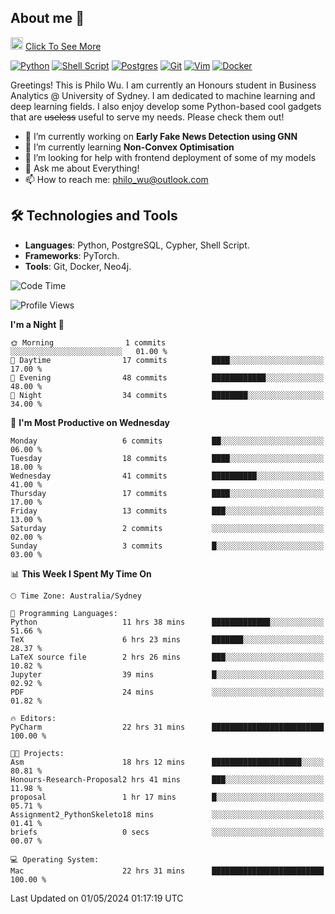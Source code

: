 ## About me 🤗

<a href="#"><img src="https://media.giphy.com/media/hvRJCLFzcasrR4ia7z/giphy.gif" width="20px" height="20px"></a> [Click To See More](https://philowu.notion.site/philowu/Philo-Hao-Wu-8bc7b2a81217493399d7db22df70fbfd)

[![Python](https://img.shields.io/badge/python-3670A0?style=for-the-badge&logo=python&logoColor=ffdd54)](#)
[![Shell Script](https://img.shields.io/badge/shell_script-%23121011.svg?style=for-the-badge&logo=gnu-bash&logoColor=white)](#)
[![Postgres](https://img.shields.io/badge/postgres-%23316192.svg?style=for-the-badge&logo=postgresql&logoColor=white)](#)
[![Git](https://img.shields.io/badge/git-%23F05033.svg?style=for-the-badge&logo=git&logoColor=white)](#)
[![Vim](https://img.shields.io/badge/VIM-%2311AB00.svg?style=for-the-badge&logo=vim&logoColor=white)](#)
[![Docker](https://img.shields.io/badge/docker-%230db7ed.svg?style=for-the-badge&logo=docker&logoColor=white)](#)

Greetings! This is Philo Wu. I am currently an Honours student in Business Analytics \@ University of Sydney. I am dedicated to machine learning and deep learning fields. I also enjoy develop some Python-based cool gadgets that are ~~useless~~ useful to serve my needs. Please check them out!

- 🔭 I’m currently working on **Early Fake News Detection using GNN**
- 🌱 I’m currently learning **Non-Convex Optimisation**
- 🤔 I’m looking for help with frontend deployment of some of my models
- 💬 Ask me about Everything!
- 📫 How to reach me: philo_wu@outlook.com

## 🛠 Technologies and Tools
- **Languages**: Python, PostgreSQL, Cypher, Shell Script.
- **Frameworks**: PyTorch.
- **Tools**: Git, Docker, Neo4j.

<!--START_SECTION:waka-->
![Code Time](http://img.shields.io/badge/Code%20Time-107%20hrs%2057%20mins-blue)

![Profile Views](http://img.shields.io/badge/Profile%20Views-7-blue)

**I'm a Night 🦉** 

```text
🌞 Morning                1 commits           ░░░░░░░░░░░░░░░░░░░░░░░░░   01.00 % 
🌆 Daytime                17 commits          ████░░░░░░░░░░░░░░░░░░░░░   17.00 % 
🌃 Evening                48 commits          ████████████░░░░░░░░░░░░░   48.00 % 
🌙 Night                  34 commits          ████████░░░░░░░░░░░░░░░░░   34.00 % 
```
📅 **I'm Most Productive on Wednesday** 

```text
Monday                   6 commits           ██░░░░░░░░░░░░░░░░░░░░░░░   06.00 % 
Tuesday                  18 commits          ████░░░░░░░░░░░░░░░░░░░░░   18.00 % 
Wednesday                41 commits          ██████████░░░░░░░░░░░░░░░   41.00 % 
Thursday                 17 commits          ████░░░░░░░░░░░░░░░░░░░░░   17.00 % 
Friday                   13 commits          ███░░░░░░░░░░░░░░░░░░░░░░   13.00 % 
Saturday                 2 commits           ░░░░░░░░░░░░░░░░░░░░░░░░░   02.00 % 
Sunday                   3 commits           █░░░░░░░░░░░░░░░░░░░░░░░░   03.00 % 
```


📊 **This Week I Spent My Time On** 

```text
🕑︎ Time Zone: Australia/Sydney

💬 Programming Languages: 
Python                   11 hrs 38 mins      █████████████░░░░░░░░░░░░   51.66 % 
TeX                      6 hrs 23 mins       ███████░░░░░░░░░░░░░░░░░░   28.37 % 
LaTeX source file        2 hrs 26 mins       ███░░░░░░░░░░░░░░░░░░░░░░   10.82 % 
Jupyter                  39 mins             █░░░░░░░░░░░░░░░░░░░░░░░░   02.92 % 
PDF                      24 mins             ░░░░░░░░░░░░░░░░░░░░░░░░░   01.82 % 

🔥 Editors: 
PyCharm                  22 hrs 31 mins      █████████████████████████   100.00 % 

🐱‍💻 Projects: 
Asm                      18 hrs 12 mins      ████████████████████░░░░░   80.81 % 
Honours-Research-Proposal2 hrs 41 mins       ███░░░░░░░░░░░░░░░░░░░░░░   11.98 % 
proposal                 1 hr 17 mins        █░░░░░░░░░░░░░░░░░░░░░░░░   05.71 % 
Assignment2_PythonSkeleto18 mins             ░░░░░░░░░░░░░░░░░░░░░░░░░   01.41 % 
briefs                   0 secs              ░░░░░░░░░░░░░░░░░░░░░░░░░   00.07 % 

💻 Operating System: 
Mac                      22 hrs 31 mins      █████████████████████████   100.00 % 
```


 Last Updated on 01/05/2024 01:17:19 UTC
<!--END_SECTION:waka-->
